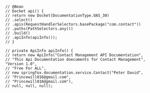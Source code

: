     // @Bean
    // Docket api() {
    // return new Docket(DocumentationType.OAS_30)
    // .select()
    // .apis(RequestHandlerSelectors.basePackage("com.contact"))
    // .paths(PathSelectors.any())
    // .build()
    // .apiInfo(apiInfo());
    // }

    // private ApiInfo apiInfo() {
    // return new ApiInfo("Contact Management API Documentation",
    // "This Api Documentation doecuments for Contact Management", "Version 1.0",
    // "Free For ALL",
    // new springfox.documentation.service.Contact("Peter David",
    // "Princewill016@gmail.com",
    // "Princewill016@gmail.com"),
    // null, null, null);
